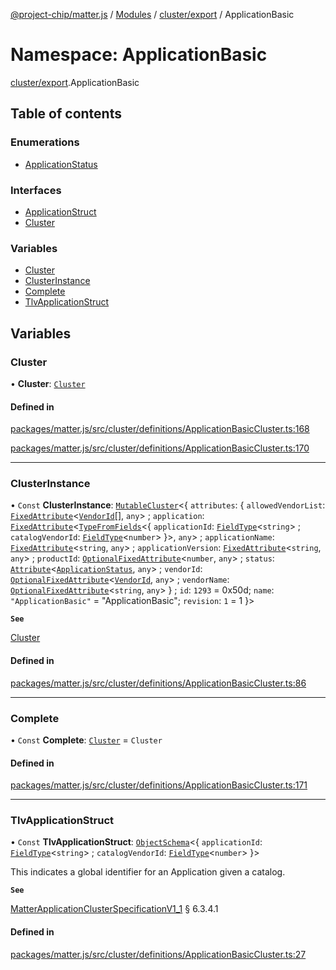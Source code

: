 [@project-chip/matter.js](../README.md) / [Modules](../modules.md) / [cluster/export](cluster_export.md) / ApplicationBasic

# Namespace: ApplicationBasic

[cluster/export](cluster_export.md).ApplicationBasic

## Table of contents

### Enumerations

- [ApplicationStatus](../enums/cluster_export.ApplicationBasic.ApplicationStatus.md)

### Interfaces

- [ApplicationStruct](../interfaces/cluster_export.ApplicationBasic.ApplicationStruct.md)
- [Cluster](../interfaces/cluster_export.ApplicationBasic.Cluster.md)

### Variables

- [Cluster](cluster_export.ApplicationBasic.md#cluster)
- [ClusterInstance](cluster_export.ApplicationBasic.md#clusterinstance)
- [Complete](cluster_export.ApplicationBasic.md#complete)
- [TlvApplicationStruct](cluster_export.ApplicationBasic.md#tlvapplicationstruct)

## Variables

### Cluster

• **Cluster**: [`Cluster`](../interfaces/cluster_export.ApplicationBasic.Cluster.md)

#### Defined in

[packages/matter.js/src/cluster/definitions/ApplicationBasicCluster.ts:168](https://github.com/project-chip/matter.js/blob/3adaded6/packages/matter.js/src/cluster/definitions/ApplicationBasicCluster.ts#L168)

[packages/matter.js/src/cluster/definitions/ApplicationBasicCluster.ts:170](https://github.com/project-chip/matter.js/blob/3adaded6/packages/matter.js/src/cluster/definitions/ApplicationBasicCluster.ts#L170)

___

### ClusterInstance

• `Const` **ClusterInstance**: [`MutableCluster`](../interfaces/cluster_export.MutableCluster-1.md)\<\{ `attributes`: \{ `allowedVendorList`: [`FixedAttribute`](../interfaces/cluster_export.FixedAttribute.md)\<[`VendorId`](datatype_export.md#vendorid)[], `any`\> ; `application`: [`FixedAttribute`](../interfaces/cluster_export.FixedAttribute.md)\<[`TypeFromFields`](tlv_export.md#typefromfields)\<\{ `applicationId`: [`FieldType`](../interfaces/tlv_export.FieldType.md)\<`string`\> ; `catalogVendorId`: [`FieldType`](../interfaces/tlv_export.FieldType.md)\<`number`\>  }\>, `any`\> ; `applicationName`: [`FixedAttribute`](../interfaces/cluster_export.FixedAttribute.md)\<`string`, `any`\> ; `applicationVersion`: [`FixedAttribute`](../interfaces/cluster_export.FixedAttribute.md)\<`string`, `any`\> ; `productId`: [`OptionalFixedAttribute`](../interfaces/cluster_export.OptionalFixedAttribute.md)\<`number`, `any`\> ; `status`: [`Attribute`](../interfaces/cluster_export.Attribute.md)\<[`ApplicationStatus`](../enums/cluster_export.ApplicationBasic.ApplicationStatus.md), `any`\> ; `vendorId`: [`OptionalFixedAttribute`](../interfaces/cluster_export.OptionalFixedAttribute.md)\<[`VendorId`](datatype_export.md#vendorid), `any`\> ; `vendorName`: [`OptionalFixedAttribute`](../interfaces/cluster_export.OptionalFixedAttribute.md)\<`string`, `any`\>  } ; `id`: ``1293`` = 0x50d; `name`: ``"ApplicationBasic"`` = "ApplicationBasic"; `revision`: ``1`` = 1 }\>

**`See`**

[Cluster](cluster_export.ApplicationBasic.md#cluster)

#### Defined in

[packages/matter.js/src/cluster/definitions/ApplicationBasicCluster.ts:86](https://github.com/project-chip/matter.js/blob/3adaded6/packages/matter.js/src/cluster/definitions/ApplicationBasicCluster.ts#L86)

___

### Complete

• `Const` **Complete**: [`Cluster`](../interfaces/cluster_export.ApplicationBasic.Cluster.md) = `Cluster`

#### Defined in

[packages/matter.js/src/cluster/definitions/ApplicationBasicCluster.ts:171](https://github.com/project-chip/matter.js/blob/3adaded6/packages/matter.js/src/cluster/definitions/ApplicationBasicCluster.ts#L171)

___

### TlvApplicationStruct

• `Const` **TlvApplicationStruct**: [`ObjectSchema`](../classes/tlv_export.ObjectSchema.md)\<\{ `applicationId`: [`FieldType`](../interfaces/tlv_export.FieldType.md)\<`string`\> ; `catalogVendorId`: [`FieldType`](../interfaces/tlv_export.FieldType.md)\<`number`\>  }\>

This indicates a global identifier for an Application given a catalog.

**`See`**

[MatterApplicationClusterSpecificationV1_1](../interfaces/spec_export.MatterApplicationClusterSpecificationV1_1.md) § 6.3.4.1

#### Defined in

[packages/matter.js/src/cluster/definitions/ApplicationBasicCluster.ts:27](https://github.com/project-chip/matter.js/blob/3adaded6/packages/matter.js/src/cluster/definitions/ApplicationBasicCluster.ts#L27)
